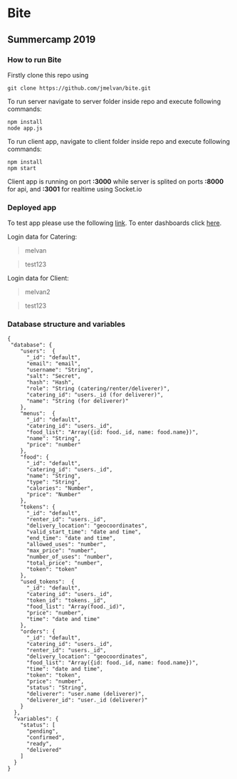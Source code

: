 # Bite

## Summercamp 2019

### How to run Bite

Firstly clone this repo using 
```
git clone https://github.com/jmelvan/bite.git
```

To run server navigate to server folder inside repo and execute following commands:
```
npm install
node app.js
```

To run client app, navigate to client folder inside repo and execute following commands:
```
npm install
npm start
```

Client app is running on port **:3000** while server is splited on ports **:8000** for api, and **:3001** for realtime using Socket.io

### Deployed app

To test app please use the following [link](http://on-time.cc:3000).
To enter dashboards click [here](http://on-time.cc:3000/login).

Login data for Catering:
> melvan

> test123

Login data for Client:
> melvan2

> test123

### Database structure and variables
```
{
 "database": {
    "users":  {
      "_id": "default",
      "email": "email",
      "username": "String",
      "salt": "Secret",
      "hash": "Hash",
      "role": "String (catering/renter/deliverer)",
      "catering_id": "users._id (for deliverer)",
      "name": "String (for deliverer)"
    },
    "menus":  {
      "_id": "default",
      "catering_id": "users._id",
      "food_list": "Array({id: food._id, name: food.name})",
      "name": "String",
      "price": "number"
    },
    "food": {
      "_id": "default",
      "catering_id": "users._id",
      "name": "String",
      "type": "String",
      "calories": "Number",
      "price": "Number"
    },
    "tokens": {
      "_id": "default",
      "renter_id": "users._id",
      "delivery_location": "geocoordinates",
      "valid_start_time": "date and time",
      "end_time": "date and time",
      "allowed_uses": "number",
      "max_price": "number",
      "number_of_uses": "number",
      "total_price": "number",
      "token": "token"
    },
    "used_tokens":  {
      "_id": "default",
      "catering_id": "users._id",
      "token_id": "tokens._id",
      "food_list": "Array(food._id)",
      "price": "number",
      "time": "date and time"
    },
    "orders": {
      "_id": "default",
      "catering_id": "users._id",
      "renter_id": "users._id",
      "delivery_location": "geocoordinates",
      "food_list": "Array({id: food._id, name: food.name})",
      "time": "date and time",
      "token": "token",
      "price": "number",
      "status": "String",
      "deliverer": "user.name (deliverer)",
      "deliverer_id": "user._id (deliverer)"
    }
  },
  "variables": {
    "status": [
      "pending",
      "confirmed",
      "ready",
      "delivered"
    ]
  }
}
```